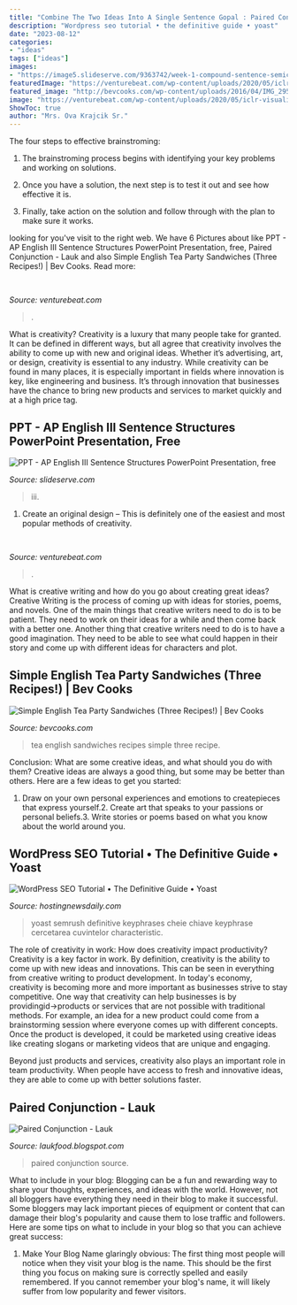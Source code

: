 ```yaml
---
title: "Combine The Two Ideas Into A Single Sentence Gopal : Paired Conjunction Source"
description: "Wordpress seo tutorial • the definitive guide • yoast"
date: "2023-08-12"
categories:
- "ideas"
tags: ["ideas"]
images:
- "https://image5.slideserve.com/9363742/week-1-compound-sentence-semicolon-no-conjunction-l.jpg"
featuredImage: "https://venturebeat.com/wp-content/uploads/2020/05/iclr-visualization.png?w=800"
featured_image: "http://bevcooks.com/wp-content/uploads/2016/04/IMG_2952.jpg"
image: "https://venturebeat.com/wp-content/uploads/2020/05/iclr-visualization.png?w=800"
ShowToc: true
author: "Mrs. Ova Krajcik Sr."
---
```



The four steps to effective brainstroming:
1. The brainstroming process begins with identifying your key problems and working on solutions.
2. Once you have a solution, the next step is to test it out and see how effective it is.

3. Finally, take action on the solution and follow through with the plan to make sure it works.

	

		
looking for  you've visit to the right web. We have 6 Pictures about  like PPT - AP English III Sentence Structures PowerPoint Presentation, free, Paired Conjunction - Lauk and also Simple English Tea Party Sandwiches (Three Recipes!) | Bev Cooks. Read more:
		
    
## 

<img loading=lazy src="https://venturebeat.com/wp-content/uploads/2018/09/AirPower.jpg?w=800" onerror="this.onerror=null;this.src='https://tse4.mm.bing.net/th?id=OIP.77Djx9WEhc1GWJsGwDFtugHaFK&amp;pid=15.1';" alt="">

_Source: venturebeat.com_

>. 

	

What is creativity?
Creativity is a luxury that many people take for granted. It can be defined in different ways, but all agree that creativity involves the ability to come up with new and original ideas. Whether it’s advertising, art, or design, creativity is essential to any industry. While creativity can be found in many places, it is especially important in fields where innovation is key, like engineering and business. It’s through innovation that businesses have the chance to bring new products and services to market quickly and at a high price tag.

    
## PPT - AP English III Sentence Structures PowerPoint Presentation, Free

<img loading=lazy src="https://image5.slideserve.com/9363742/week-1-compound-sentence-semicolon-no-conjunction-l.jpg" onerror="this.onerror=null;this.src='https://tse4.mm.bing.net/th?id=OIP.r1qvAYITqvUQkCTCpPrgCgHaFj&amp;pid=15.1';" alt="PPT - AP English III Sentence Structures PowerPoint Presentation, free">

_Source: slideserve.com_

>iii. 

	

1. Create an original design – This is definitely one of the easiest and most popular methods of creativity.

    
## 

<img loading=lazy src="https://venturebeat.com/wp-content/uploads/2020/05/iclr-visualization.png?w=800" onerror="this.onerror=null;this.src='https://tse4.mm.bing.net/th?id=OIP.1rhQQ4whOa-CxDLQLgT0AAHaDt&amp;pid=15.1';" alt="">

_Source: venturebeat.com_

>. 

	

What is creative writing and how do you go about creating great ideas?
Creative Writing is the process of coming up with ideas for stories, poems, and novels. One of the main things that creative writers need to do is to be patient. They need to work on their ideas for a while and then come back with a better one. Another thing that creative writers need to do is to have a good imagination. They need to be able to see what could happen in their story and come up with different ideas for characters and plot.

    
## Simple English Tea Party Sandwiches (Three Recipes!) | Bev Cooks

<img loading=lazy src="http://bevcooks.com/wp-content/uploads/2016/04/IMG_2952.jpg" onerror="this.onerror=null;this.src='https://tse4.mm.bing.net/th?id=OIP.6-gbFmZTQs8CapzVeENfkAHaJ4&amp;pid=15.1';" alt="Simple English Tea Party Sandwiches (Three Recipes!) | Bev Cooks">

_Source: bevcooks.com_

>tea english sandwiches recipes simple three recipe. 

	

Conclusion: What are some creative ideas, and what should you do with them?
Creative ideas are always a good thing, but some may be better than others. Here are a few ideas to get you started: 
1. Draw on your own personal experiences and emotions to createpieces that express yourself.2. Create art that speaks to your passions or personal beliefs.3. Write stories or poems based on what you know about the world around you.
    
## WordPress SEO Tutorial • The Definitive Guide • Yoast

<img loading=lazy src="https://i1.wp.com/yoast.com/app/uploads/2020/10/image-seo-related-keyphrases-yoast-seo-15.1-600x327.jpg?w=1280&amp;resize=1280" onerror="this.onerror=null;this.src='https://tse3.mm.bing.net/th?id=OIP.g5y9GwzPUDMUUQgabXfDggHaEC&amp;pid=15.1';" alt="WordPress SEO Tutorial • The Definitive Guide • Yoast">

_Source: hostingnewsdaily.com_

>yoast semrush definitive keyphrases cheie chiave keyphrase cercetarea cuvintelor characteristic. 

	

The role of creativity in work: How does creativity impact productivity?
Creativity is a key factor in work. By definition, creativity is the ability to come up with new ideas and innovations. This can be seen in everything from creative writing to product development. In today's economy, creativity is becoming more and more important as businesses strive to stay competitive.
One way that creativity can help businesses is by providingid→products or services that are not possible with traditional methods. For example, an idea for a new product could come from a brainstorming session where everyone comes up with different concepts. Once the product is developed, it could be marketed using creative ideas like creating slogans or marketing videos that are unique and engaging.

Beyond just products and services, creativity also plays an important role in team productivity. When people have access to fresh and innovative ideas, they are able to come up with better solutions faster.

    
## Paired Conjunction - Lauk

<img loading=lazy src="https://i.ytimg.com/vi/MW-JuehYcFU/hqdefault.jpg" onerror="this.onerror=null;this.src='https://tse2.mm.bing.net/th?id=OIP.dTydJTKXFV48ycujPBCSogHaFj&amp;pid=15.1';" alt="Paired Conjunction - Lauk">

_Source: laukfood.blogspot.com_

>paired conjunction source. 

	

What to include in your blog:
Blogging can be a fun and rewarding way to share your thoughts, experiences, and ideas with the world. However, not all bloggers have everything they need in their blog to make it successful. Some bloggers may lack important pieces of equipment or content that can damage their blog's popularity and cause them to lose traffic and followers. Here are some tips on what to include in your blog so that you can achieve great success:
1. Make Your Blog Name glaringly obvious: The first thing most people will notice when they visit your blog is the name. This should be the first thing you focus on making sure is correctly spelled and easily remembered. If you cannot remember your blog's name, it will likely suffer from low popularity and fewer visitors.


